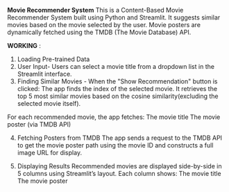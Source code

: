 __Movie Recommender System__
This is a Content-Based Movie Recommender System built using Python and Streamlit. It suggests similar movies based on the movie selected by the user.
Movie posters are dynamically fetched using the TMDB (The Movie Database) API.

**WORKING** :

1. Loading Pre-trained Data
2. User Input- Users can select a movie title from a dropdown list in the Streamlit interface.
3. Finding Similar Movies - When the "Show Recommendation" button is clicked:
The app finds the index of the selected movie.
It retrieves the top 5 most similar movies based on the cosine similarity(excluding the selected movie itself).

For each recommended movie, the app fetches:
The movie title
The movie poster (via TMDB API)

4. Fetching Posters from TMDB
The app sends a request to the TMDB API to get the movie poster path using the movie ID and constructs a full image URL for display.

5. Displaying Results
Recommended movies are displayed side-by-side in 5 columns using Streamlit’s layout. Each column shows:
The movie title
The movie poster
